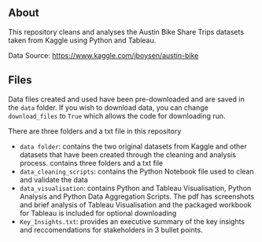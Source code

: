 ## About
This repository cleans and analyses the Austin Bike Share Trips datasets taken from Kaggle using Python and Tableau. 

Data Source: https://www.kaggle.com/jboysen/austin-bike

## Files
Data files created and used have been pre-downloaded and are saved in the `data` folder. 
If you wish to download data, you can change `download_files` to `True` which allows the code for downloading run.

There are three folders and a txt file in this repository
- `data folder`: contains the two original datasets from Kaggle and other datasets that have been created through the cleaning and analysis process. 
contains three folders and a txt file
- `data_cleaning_scripts`: contains the Python Notebook file used to clean and validate the data
- `data_visualisation`: contains Python and Tableau Visualisation, Python Analysis and Python Data Aggregation Scripts. The pdf has screenshots and brief analysis of Tableau Visualisation and the packaged workbook for Tableau is included for optional downloading
- `Key_Insights.txt`: provides an executive summary of the key insights and reccomendations for stakeholders in 3 bullet points.
